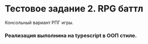 # Тестовое задание 2. RPG баттл

Консольный вариант РПГ игры.

### Реализация выполнина на typescript в ООП стиле.
